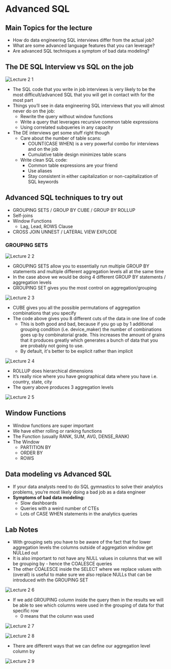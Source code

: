 # Advanced SQL

## Main Topics for the lecture

- How do data engineering SQL interviews differ from the actual job?
- What are some advanced language features that you can leverage?
- Are advanced SQL techniques a symptom of bad data modeling?

## The DE SQL Interview vs SQL on the job

![Lecture 2 1](https://github.com/marian-z/data-expert-io-bootcamp-2025/raw/main/week-5-applying-analytical-patterns/images/lecture-2-1.png)

- The SQL code that you write in job interviews is very likely to be the most difficult/advanced SQL that you will get in contact with for the most part
- Things you’ll see in data engineering SQL interviews that you will almost never do on the job:
  - Rewrite the query without window functions
  - Write a query that leverages recursive common table expressions
  - Using correlated subqueries in any capacity
- The DE interviews get some stuff right though
  - Care about the number of table scans:
    - COUNT(CASE WHEN) is a very powerful combo for interviews and on the job
    - Cumulative table design minimizes table scans
  - Write clean SQL code:
    - Common table expressions are your friend
    - Use aliases
    - Stay consistent in either capitalization or non-capitalization of SQL keywords

## Advanced SQL techniques to try out

- GROUPING SETS / GROUP BY CUBE / GROUP BY ROLLUP
- Self-joins
- Window Functions
  - Lag, Lead, ROWS Clause
- CROSS JOIN UNNEST / LATERAL VIEW EXPLODE

### GROUPING SETS

![Lecture 2 2](https://github.com/marian-z/data-expert-io-bootcamp-2025/raw/main/week-5-applying-analytical-patterns/images/lecture-2-2.png)

- GROUPING SETS allow you to essentially run multiple GROUP BY statements and multiple different aggregation levels all at the same time
- In the case above we would be doing 4 different GROUP BY statements / aggregation levels
- GROUPING SET gives you the most control on aggregation/grouping

![Lecture 2 3](https://github.com/marian-z/data-expert-io-bootcamp-2025/raw/main/week-5-applying-analytical-patterns/images/lecture-2-3.png)

- CUBE gives you all the possible permutations of aggregation combinations that you specify
- The code above gives you 8 different cuts of the data in one line of code
  - This is both good and bad, because if you go up by 1 additional grouping condition (i.e. device_maker) the number of combinations goes up by combinatorial grade. This increases the amount of grains that it produces greatly which generates a bunch of data that you are probably not going to use.
  - By default, it's better to be explicit rather than implicit

![Lecture 2 4](https://github.com/marian-z/data-expert-io-bootcamp-2025/raw/main/week-5-applying-analytical-patterns/images/lecture-2-4.png)

- ROLLUP does hierarchical dimensions
- It’s really nice where you have geographical data where you have i.e. country, state, city
- The query above produces 3 aggregation levels

![Lecture 2 5](https://github.com/marian-z/data-expert-io-bootcamp-2025/raw/main/week-5-applying-analytical-patterns/images/lecture-2-5.png)

## Window Functions

- Window functions are super important
- We have either rolling or ranking functions
- The Function (usually RANK, SUM, AVG, DENSE_RANK)
- The Window
  - PARTITION BY
  - ORDER BY
  - ROWS

## Data modeling vs Advanced SQL

- If your data analysts need to do SQL gymnastics to solve their analytics problems, you’re most likely doing a bad job as a data engineer
- **Symptoms of bad data modeling:**
  - Slow dashboards
  - Queries with a weird number of CTEs
  - Lots of CASE WHEN statements in the analytics queries

## Lab Notes

- With grouping sets you have to be aware of the fact that for lower aggregation levels the columns outside of aggregation window get NULLed out
- It is also important to not have any NULL values in columns that we will be grouping by - hence the COALESCE queries
- The other COALESCE inside the SELECT where we replace values with (overall) is useful to make sure we also replace NULLs that can be introduced with the GROUPING SET

![Lecture 2 6](https://github.com/marian-z/data-expert-io-bootcamp-2025/raw/main/week-5-applying-analytical-patterns/images/lecture-2-6.png)

- If we add GROUPING column inside the query then in the results we will be able to see which columns were used in the grouping of data for that specific row
  - 0 means that the column was used

![Lecture 2 7](https://github.com/marian-z/data-expert-io-bootcamp-2025/raw/main/week-5-applying-analytical-patterns/images/lecture-2-7.png)

![Lecture 2 8](https://github.com/marian-z/data-expert-io-bootcamp-2025/raw/main/week-5-applying-analytical-patterns/images/lecture-2-8.png)

- There are different ways that we can define our aggregation level column by

![Lecture 2 9](https://github.com/marian-z/data-expert-io-bootcamp-2025/raw/main/week-5-applying-analytical-patterns/images/lecture-2-9.png)
